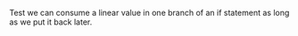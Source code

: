 Test we can consume a linear value in one branch of an if statement as long as we put it back later.

